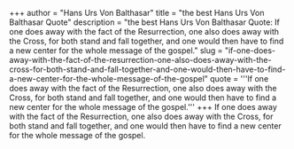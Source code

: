 +++
author = "Hans Urs Von Balthasar"
title = "the best Hans Urs Von Balthasar Quote"
description = "the best Hans Urs Von Balthasar Quote: If one does away with the fact of the Resurrection, one also does away with the Cross, for both stand and fall together, and one would then have to find a new center for the whole message of the gospel."
slug = "if-one-does-away-with-the-fact-of-the-resurrection-one-also-does-away-with-the-cross-for-both-stand-and-fall-together-and-one-would-then-have-to-find-a-new-center-for-the-whole-message-of-the-gospel"
quote = '''If one does away with the fact of the Resurrection, one also does away with the Cross, for both stand and fall together, and one would then have to find a new center for the whole message of the gospel.'''
+++
If one does away with the fact of the Resurrection, one also does away with the Cross, for both stand and fall together, and one would then have to find a new center for the whole message of the gospel.
